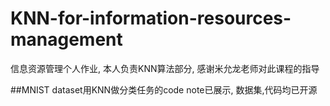 # KNN-for-information-resources-management
信息资源管理个人作业, 本人负责KNN算法部分, 感谢米允龙老师对此课程的指导

##MNIST dataset用KNN做分类任务的code note已展示, 数据集,代码均已开源
